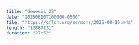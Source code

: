```yaml
---
title: "Genesis 23"
date: "20250810T100000-0500"
file: "https://cflcn.org/sermons/2025-08-10.m4a"
length: "12887131"
duration: "27:52"
---
```

